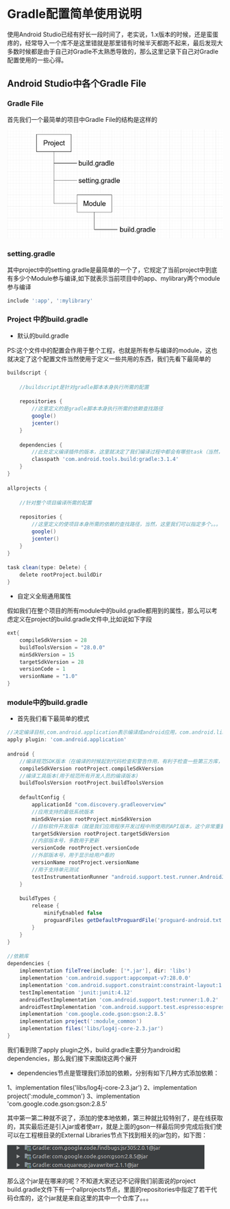 # Gradle配置简单使用说明
使用Android Studio已经有好长一段时间了，老实说，1.x版本的时候，还是蛮蛋疼的，经常导入一个库不是这里错就是那里错有时候半天都跑不起来，最后发现大多数时候都是由于自己对Gradle不太熟悉导致的，那么这里记录下自己对Gradle配置使用的一些心得。

## Android Studio中各个Gradle File
### Gradle File
首先我们一个最简单的项目中Gradle File的结构是这样的

 ![](imges/gradle.png)

### setting.gradle
其中project中的setting.gradle是最简单的一个了，它规定了当前project中到底有多少个Module参与编译,如下就表示当前项目中的app、mylibrary两个module参与编译

```groovy
include ':app', ':mylibrary'
```

### Project 中的build.gradle
- 默认的build.gradle

PS:这个文件中的配置会作用于整个工程，也就是所有参与编译的module，这也就决定了这个配置文件当然使用于定义一些共用的东西，我们先看下最简单的
```groovy
buildscript {

    //buildscript是针对gradle脚本本身执行所需的配置
    
    repositories {
        //这里定义的是gradle脚本本身执行所需的依赖查找路径
        google()
        jcenter()
    }
    
    dependencies {
        //此处定义编译插件的版本，这里就决定了我们编译过程中都会有哪些task（当然，并不包括我们自己定义的task）
        classpath 'com.android.tools.build:gradle:3.1.4'
    }
}

allprojects {

    //针对整个项目编译所需的配置
    
    repositories {
        //这里定义的使项目本身所需的依赖的查找路径，当然，这里我们可以指定多个。。。
        google()
        jcenter()
    }
}

task clean(type: Delete) {
    delete rootProject.buildDir
}
```
- 自定义全局通用属性

假如我们在整个项目的所有module中的build.gradle都用到的属性，那么可以考虑定义在project的build.gradle文件中,比如说如下字段
```groovy
ext{
    compileSdkVersion = 28
    buildToolsVersion = "28.0.0"
    minSdkVersion = 15
    targetSdkVersion = 28
    versionCode = 1
    versionName = "1.0"
}
```

### module中的build.gradle
- 首先我们看下最简单的模式
```groovy
//决定编译目标,com.android.application表示编译成android应用，com.android.library表示编译成依赖库，，，，
apply plugin: 'com.android.application'

android {
    //编译规范SDK版本（在编译的时候起到代码检查和警告作用，有利于检查一些第三方库，或者代码的兼容性）
    compileSdkVersion rootProject.compileSdkVersion
    //编译工具版本(用于规范所有开发人员的编译版本)
    buildToolsVersion rootProject.buildToolsVersion

    defaultConfig {
        applicationId "com.discovery.gradleoverview"
        //应用支持的最低系统版本
        minSdkVersion rootProject.minSdkVersion
        //目标软件开发版本（就是我们应用程序开发过程中所使用的API版本，这个非常重要，关系到后续我们的程序运行行为）
        targetSdkVersion rootProject.targetSdkVersion
        //内部版本号，多数用于更新
        versionCode rootProject.versionCode
        //外部版本号，用于显示给用户看的
        versionName rootProject.versionName
        //用于支持单元测试
        testInstrumentationRunner "android.support.test.runner.AndroidJUnitRunner"
    }

    buildTypes {
        release {
            minifyEnabled false
            proguardFiles getDefaultProguardFile('proguard-android.txt'), 'proguard-rules.pro'
        }
    }
}

//依赖库
dependencies {
    implementation fileTree(include: ['*.jar'], dir: 'libs')
    implementation 'com.android.support:appcompat-v7:28.0.0'
    implementation 'com.android.support.constraint:constraint-layout:1.1.3'
    testImplementation 'junit:junit:4.12'
    androidTestImplementation 'com.android.support.test:runner:1.0.2'
    androidTestImplementation 'com.android.support.test.espresso:espresso-core:3.0.2'
    implementation 'com.google.code.gson:gson:2.8.5'
    implementation project(':module_common')
    implementation files('libs/log4j-core-2.3.jar')
}
```
我们看到除了apply plugin之外，build.gradle主要分为android和dependencies，那么我们接下来围绕这两个展开

- dependencies节点是管理我们添加的依赖，分别有如下几种方式添加依赖：

1、implementation files('libs/log4j-core-2.3.jar')
2、implementation project(':module_common')
3、implementation 'com.google.code.gson:gson:2.8.5'

其中第一第二种就不说了，添加的使本地依赖，第三种就比较特别了，是在线获取的，其实最后还是引入jar或者使arr，就是上面的gson一样最后同步完成后我们使可以在工程根目录的External Libraries节点下找到相关的jar包的，如下图：

![](imges/gson.png)

那么这个jar是在哪来的呢？不知道大家还记不记得我们前面说的project build.gradle文件下有一个allprojects节点，里面的repositories中指定了若干代码仓库的，这个jar就是来自这里的其中一个仓库了。。。
